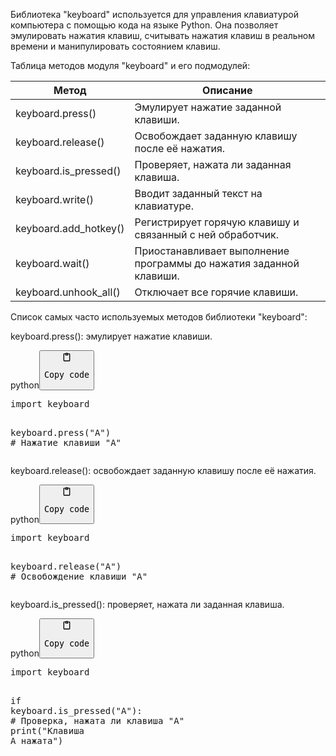 <p>Библиотека "keyboard" используется для управления клавиатурой компьютера с помощью кода на языке Python.
Она позволяет эмулировать нажатия клавиш, считывать нажатия клавиш в реальном времени и манипулировать состоянием клавиш.</p>
<p>Таблица методов модуля "keyboard" и его подмодулей:</p>
<table>
<thead>
<tr>
<th>Метод</th>
<th>Описание</th>
</tr>
</thead>
<tbody>
<tr>
<td>keyboard.press()</td>
<td>Эмулирует нажатие заданной клавиши.</td>
</tr>
<tr>
<td>keyboard.release()</td>
<td>Освобождает заданную клавишу после её нажатия.</td>
</tr>
<tr>
<td>keyboard.is_pressed()</td>
<td>Проверяет, нажата ли заданная клавиша.</td>
</tr>
<tr>
<td>keyboard.write()</td>
<td>Вводит заданный текст на клавиатуре.</td>
</tr>
<tr>
<td>keyboard.add_hotkey()</td>
<td>Регистрирует горячую клавишу и связанный с ней обработчик.</td>
</tr>
<tr>
<td>keyboard.wait()</td>
<td>Приостанавливает выполнение программы до нажатия заданной клавиши.</td>
</tr>
<tr>
<td>keyboard.unhook_all()</td>
<td>Отключает все горячие клавиши.</td>
</tr>
</tbody>
</table>
<p>Список самых часто используемых методов библиотеки "keyboard":</p>
<p>keyboard.press(): эмулирует нажатие клавиши.</p>
<div class="code-element"><div class="lang-line"><text>python</text><button class="copy-button" onclick="copyCode(this)"><svg aria-hidden="true" xmlns="http://www.w3.org/2000/svg" width="16" height="16" fill="none" viewBox="0 0 24 24"><path stroke="currentColor" stroke-linecap="round" stroke-linejoin="round" stroke-width="2" d="M15 4h3a1 1 0 0 1 1 1v15a1 1 0 0 1-1 1H6a1 1 0 0 1-1-1V5a1 1 0 0 1 1-1h3m0 3h6m-5-4v4h4V3h-4Z"/></svg><pre>Copy code</pre></button></div><div class="code"><div class="highlight"><pre><span></span><span class="kn">import</span> <span class="nn">keyboard</span>

<span class="n">keyboard</span><span class="o">.</span><span class="n">press</span><span class="p">(</span><span class="s2">&quot;A&quot;</span><span class="p">)</span>  <span class="c1"># Нажатие клавиши &quot;A&quot;</span>
</pre></div></div></div>

<p>keyboard.release(): освобождает заданную клавишу после её нажатия.</p>
<div class="code-element"><div class="lang-line"><text>python</text><button class="copy-button" onclick="copyCode(this)"><svg aria-hidden="true" xmlns="http://www.w3.org/2000/svg" width="16" height="16" fill="none" viewBox="0 0 24 24"><path stroke="currentColor" stroke-linecap="round" stroke-linejoin="round" stroke-width="2" d="M15 4h3a1 1 0 0 1 1 1v15a1 1 0 0 1-1 1H6a1 1 0 0 1-1-1V5a1 1 0 0 1 1-1h3m0 3h6m-5-4v4h4V3h-4Z"/></svg><pre>Copy code</pre></button></div><div class="code"><div class="highlight"><pre><span></span><span class="kn">import</span> <span class="nn">keyboard</span>

<span class="n">keyboard</span><span class="o">.</span><span class="n">release</span><span class="p">(</span><span class="s2">&quot;A&quot;</span><span class="p">)</span>  <span class="c1"># Освобождение клавиши &quot;A&quot;</span>
</pre></div></div></div>

<p>keyboard.is_pressed(): проверяет, нажата ли заданная клавиша.</p>
<div class="code-element"><div class="lang-line"><text>python</text><button class="copy-button" onclick="copyCode(this)"><svg aria-hidden="true" xmlns="http://www.w3.org/2000/svg" width="16" height="16" fill="none" viewBox="0 0 24 24"><path stroke="currentColor" stroke-linecap="round" stroke-linejoin="round" stroke-width="2" d="M15 4h3a1 1 0 0 1 1 1v15a1 1 0 0 1-1 1H6a1 1 0 0 1-1-1V5a1 1 0 0 1 1-1h3m0 3h6m-5-4v4h4V3h-4Z"/></svg><pre>Copy code</pre></button></div><div class="code"><div class="highlight"><pre><span></span><span class="kn">import</span> <span class="nn">keyboard</span>

<span class="k">if</span> <span class="n">keyboard</span><span class="o">.</span><span class="n">is_pressed</span><span class="p">(</span><span class="s2">&quot;A&quot;</span><span class="p">):</span>  <span class="c1"># Проверка, нажата ли клавиша &quot;A&quot;</span>
    <span class="nb">print</span><span class="p">(</span><span class="s2">&quot;Клавиша A нажата&quot;</span><span class="p">)</span>
</pre></div></div></div>